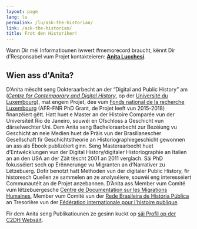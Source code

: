 ```yaml
---
layout: page
lang: lu
permalink: /lu/ask-the-historian/
link: /ask-the-historian/
title: Frot den Historiker!
---
```


Wann Dir méi Informatiounen iwwert #memorecord braucht, kënnt Dir d’Responsabel vum Projet kontakteieren: [**Anita Lucchesi**](mailto:memorecord@uni.lu).

<!-- more -->

## **Wien ass d'Anita?**

D’Anita mëscht seng Dokteraarbecht an der “Digital and Public History” am  ([*Centre for Contemporary and Digital History*](https://www.c2dh.uni.lu/), op der [Université du Luxembourg](https://www.uni.lu/)), mat engem Projet, dee vum [Fonds national de la recherche Luxembourg](https://www.fnr.lu) (AFR-FNR PhD Grant, de Projet leeft vun 2015-2018) finanzéiert gëtt. Hatt huet e Master an der Histoire Comparée vun der Universitéit Rio de Janeiro, souwéi en Ofschloss a Geschicht vun därselwechter Uni. Dem Anita seng Bacheloraarbecht zur Bezéiung vu Geschicht an neie Medien huet de Präis vun der Brasilianescher Gesellschaft fir Geschichtstheorie an Historiographiegeschicht gewonnen an ass als Ebook publizéiert ginn. Seng Masteraarbecht huet d’Entwécklungen vun der Digital History/digitaler Historiographie an Italien an an den USA an der Zäit tëscht 2001 an 2011 verglach. Säi PhD fokusséiert sech op Erënnerunge vu Migranten an d’Narrativer zu Lëtzebuerg. Dofir benotzt hatt Methoden vun der digitaler Public History, fir historesch Quellen ze sammelen an ze analyséiere, souwéi eng interesséiert Communautéit an de Projet anzebannen. D’Anita ass Member vum Comité vum lëtzebuergesche [Centre de Documentation sur les Migrations Humaines](https://www.cdmh.lu), Member vum Comité vun der [Rede Brasileira de História Pública](http://historiapublica.com.br/) an Tresorière vun der [Fédération internationale pour l'histoire publique](http://ifph.hypotheses.org/).

Fir dem Anita seng Publikatiounen ze gesinn kuckt op [säi Profil op der C2DH Websäit](https://www.c2dh.uni.lu/people/anita-lucchesi).
